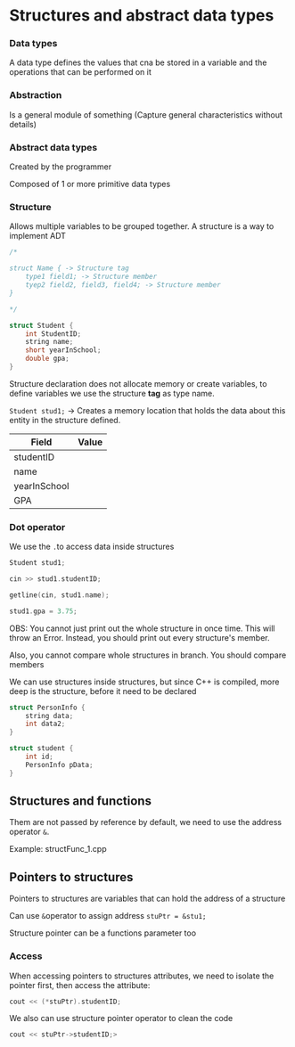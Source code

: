 # Structures and abstract data types

### Data types

A data type defines the values that cna be stored in a variable and the operations that can be performed on it

### Abstraction

Is a general module of something (Capture general characteristics without details)

### Abstract data types

Created by the programmer

Composed of 1 or more primitive data types

### Structure

Allows multiple variables to be grouped together. A structure is a way to implement ADT

```cpp
/*

struct Name { -> Structure tag
    type1 field1; -> Structure member
    tyep2 field2, field3, field4; -> Structure member
}

*/

struct Student {
    int StudentID;
    string name;
    short yearInSchool;
    double gpa;
}
```

Structure declaration does not allocate memory or create variables, to define variables we use the structure **tag** as type name.

`Student stud1;` -> Creates a memory location that holds the data about this entity in the structure defined.

| Field      |Value|
|------------|-----|
|studentID   |     |
|name        |     |
|yearInSchool|     |
|GPA         |     |


### Dot operator

We use the `.`to access data inside structures

```cpp
Student stud1;

cin >> stud1.studentID;

getline(cin, stud1.name);

stud1.gpa = 3.75;
```

OBS: You cannot just print out the whole structure in once time. This will throw an Error. Instead, you should print out every structure's member.

Also, you cannot compare whole structures in branch. You should compare members

We can use structures inside structures, but since C++ is compiled, more deep is the structure, before it need to be declared

```cpp
struct PersonInfo {
    string data;
    int data2;
}

struct student {
    int id;
    PersonInfo pData;
}
```

## Structures and functions

Them are not passed by reference by default, we need to use the address operator `&`.

Example: structFunc_1.cpp

## Pointers to structures

Pointers to structures are variables that can hold the address of a structure

Can use `&`operator to assign address `stuPtr = &stu1;`

Structure pointer can be a functions parameter too

### Access

When accessing pointers to structures attributes, we need to isolate the pointer first, then access the attribute:

```cpp
cout << (*stuPtr).studentID;
```

We also can use structure pointer operator to clean the code

```cpp
cout << stuPtr->studentID;>
```